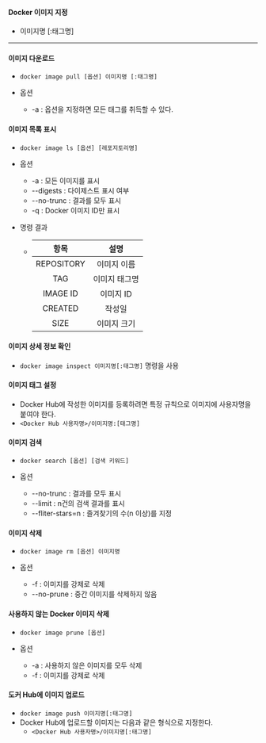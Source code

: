 #### Docker 이미지 지정

- 이미지명 [:태그명]

---

#### 이미지 다운로드

- `docker image pull [옵션] 이미지명 [:태그명]`

- 옵션

  - -a : 옵션을 지정하면 모든 태그를 취득할 수 있다.

  

#### 이미지 목록 표시

- `docker image ls [옵션] [레포지토리명]`

- 옵션

  - -a : 모든 이미지를 표시
  - --digests : 다이제스트 표시 여부
  - --no-trunc : 결과를 모두 표시
  - -q : Docker 이미지 ID만 표시

- 명령 결과

  - |    항목    |     설명      |
    | :--------: | :-----------: |
    | REPOSITORY |  이미지 이름  |
    |    TAG     | 이미지 태그명 |
    |  IMAGE ID  |   이미지 ID   |
    |  CREATED   |    작성일     |
    |    SIZE    |  이미지 크기  |

#### 이미지 상세 정보 확인

- `docker image inspect 이미지명[:태그명]` 명령을 사용



#### 이미지 태그 설정

- Docker Hub에 작성한 이미지를 등록하려면 특정 규칙으로 이미지에 사용자명을 붙여야 한다.
- `<Docker Hub 사용자명>/이미지명:[태그명]`



#### 이미지 검색

- `docker search [옵션] [검색 키워드]`

- 옵션

  - --no-trunc : 결과를 모두 표시
  - --limit : n건의 검색 결과를 표시
  - --fliter-stars=n : 즐겨찾기의 수(n 이상)를 지정

  

#### 이미지 삭제

- `docker image rm [옵션] 이미지명`

- 옵션

  - -f : 이미지를 강제로 삭제
  - --no-prune : 중간 이미지를 삭제하지 않음

  

#### 사용하지 않는 Docker 이미지 삭제

- `docker image prune [옵션]`

- 옵션

  - -a : 사용하지 않은 이미지를 모두 삭제
  - -f : 이미지를 강제로 삭제

  

#### 도커 Hub에 이미지 업로드

- `docker image push 이미지명[:태그명]`
- Docker Hub에 업로드할 이미지는 다음과 같은 형식으로 지정한다.
  - `<Docker Hub 사용자명>/이미지명[:태그명]`

